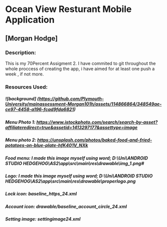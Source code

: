 # Ocean View Resturant Mobile Application 
## [Morgan Hodge]

### Description:

This is my 70Percent Assigment 2. I have commited to git throughout the whole proccess of creating the app, i have aimed for at least one push a week , if not more.


### Resources Used:

##### ![background] (https://github.com/Plymouth-University/mainassessment-Morgan101h/assets/114866864/348549ae-ce97-4458-a196-fcad9fda6821)
##### Menu Photo 1: https://www.istockphoto.com/search/search-by-asset?affiliateredirect=true&assetid=1413297177&assettype=image
##### Menu photo 2: https://unsplash.com/photos/baked-food-and-fried-potatoes-on-blue-plate-hfK401V_NXk
##### Food menu: I made this image myself using word; D:\Uni\ANDROID STUDIO HEDGEHOG\AS2\app\src\main\res\drawable\img_1.png#
##### Logo: I made this image myself using word; D:\Uni\ANDROID STUDIO HEDGEHOG\AS2\app\src\main\res\drawable\properlogo.png
##### Lock icon:   baseline_https_24.xml
##### Account icon:  drawable/baseline_account_circle_24.xml
##### Setting image: settingimage24.xml

